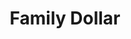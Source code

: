 ---
title: "Family Dollar"
url: /greenville/family-dollar-white-horse-road-2/
shop: variety store
---